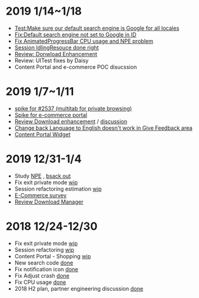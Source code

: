 # 2019 1/14~1/18
- [Test:Make sure our default search engine is Google for all locales](https://github.com/mozilla-tw/FirefoxLite/pull/3078)
- [Fix:Default search engine not set to Google in ID](https://github.com/mozilla-tw/FirefoxLite/issues/3067)
- [Fix AnimatedProgressBar CPU usage and NPE problem](https://github.com/mozilla-tw/FirefoxLite/pull/3077)
- [Session IdlingResouce done right](https://github.com/mozilla-tw/FirefoxLite/pull/3064)
- [Review: Donwload Enhancement](https://github.com/mozilla-tw/FirefoxLite/pull/3021)
- Review: UITest fixes by Daisy
- Content Portal and e-commerce POC disucssion

# 2019 1/7~1/11
- [spike for #2537 (multitab for private browsing)](https://github.com/mozilla-tw/Rocket/issues/3008#issuecomment-453017344)
- [Spike for e-commerce portal](https://github.com/mozilla-tw/Rocket/issues/3034#issuecomment-453016571)
- [Review Download enhancement](https://github.com/mozilla-tw/Rocket/pull/3021) / [discussion](https://github.com/mozilla-tw/Rocket/pull/3059)
- [Change back Language to English doesn't work in Give Feedback area](https://github.com/mozilla-tw/Rocket/issues/2794)
- [Content Portal Widget](https://github.com/mozilla-tw/Rocket/pull/2878#pullrequestreview-191139439)

# 2019 12/31-1/4
- Study [NPE](https://github.com/mozilla-tw/Rocket/issues/3042#issuecomment-450817911) , [bsack out](https://github.com/mozilla-tw/Rocket/pull/3046)
- Fix exit private mode [wip](https://github.com/mozilla-tw/Rocket/pull/3020)
- Session refactoring estimation [wip](https://github.com/mozilla-tw/Rocket/issues/3034#issuecomment-450548131)
- [E-Commerce survey](https://github.com/mozilla-tw/Rocket/issues/3034#issuecomment-450771970)
- [Review Download Manager](https://github.com/mozilla-tw/Rocket/pull/3021)

# 2018 12/24-12/30
- Fix exit private mode [wip](https://github.com/mozilla-tw/Rocket/pull/3020)
- Session refactoring [wip](https://github.com/mozilla-tw/Rocket/issues/3034#issuecomment-450548131)
- Content Portal - Shopping [wip](https://github.com/mozilla-tw/Rocket/issues/3034#issuecomment-450771970)
- New search code [done](https://github.com/mozilla-tw/Rocket/pull/3002)
- Fix notification icon [done](https://github.com/mozilla-tw/Rocket/pull/3027)
- Fix Adjust crash [done](https://github.com/mozilla-tw/Rocket/pull/3025)
- Fix CPU usage [done](https://github.com/mozilla-tw/Rocket/pull/3001)
- 2018 H2 plan, partner engineering discussion [done](https://docs.google.com/document/d/1XAR3QhECRsT68rpjOfxUwbnK1L6FkKHwLMzEl0qaB_g/edit)
